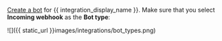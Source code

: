 [Create a bot](/help/add-a-bot-or-integration) for
{{ integration_display_name }}. Make sure that you select
**Incoming webhook** as the **Bot type**:

![]({{ static_url }}images/integrations/bot_types.png)
